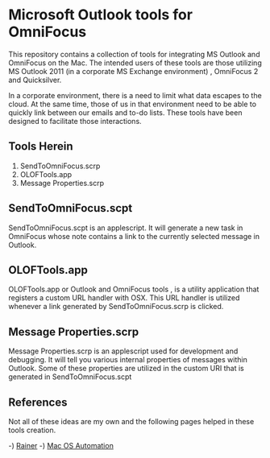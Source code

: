 Microsoft Outlook tools for OmniFocus
=====================================

This repository contains a collection of tools for integrating MS Outlook and OmniFocus on the Mac. The intended users of these tools are those utilizing MS Outlook 2011 (in a corporate MS Exchange environment) , OmniFocus 2 and Quicksilver. 

In a corporate environment, there is a need to limit what data escapes to the cloud. At the same time, those of us in that environment need to be able to quickly link between our emails and to-do lists. These tools have been designed to facilitate those interactions.

Tools Herein
------------
1. SendToOmniFocus.scrp
2. OLOFTools.app
3. Message Properties.scrp

SendToOmniFocus.scpt
--------------------
SendToOmniFocus.scpt is an applescript. It will generate a new task in OmniFocus whose note contains a link to the currently selected message in Outlook. 

OLOFTools.app
-------------
OLOFTools.app or Outlook and OmniFocus tools , is a utility application that registers a custom URL handler with OSX. This URL handler is utilized whenever a link generated by SendToOmniFocus.scrp is clicked. 

Message Properties.scrp
-----------------------
Message Properties.scrp is an applescript used for development and debugging. It will tell you various internal properties of messages within Outlook. Some of these properties are utilized in the custom URI that is generated in SendToOmniFocus.scpt

References
----------
Not all of these ideas are my own and the following pages helped in these tools creation.

-) [Rainer](http://rainer.4950.net/2014/06/04/outlook-to-omnifocus2-take-12/)
-) [Mac OS Automation](http://www.macosxautomation.com/applescript/sbrt/sbrt-08.html)
